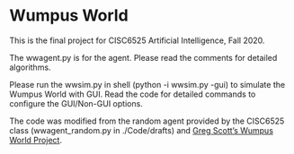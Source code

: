 # Wumpus World

This is the final project for CISC6525 Artificial Intelligence, Fall 2020.

The wwagent.py is for the agent. Please read the comments for detailed algorithms.

Please run the wwsim.py in shell (python -i wwsim.py -gui) to simulate the Wumpus World with GUI. Read the code for detailed commands to configure the GUI/Non-GUI options.

The code was modified from the random agent provided by the CISC6525 class (wwagent_random.py in ./Code/drafts) and [Greg Scott’s Wumpus World Project](https://github.com/gregscott94/wumpus-world).
